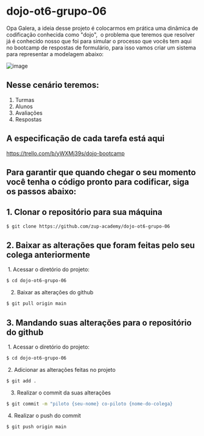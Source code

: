 # dojo-ot6-grupo-06


Opa Galera, a ideia desse projeto é colocarmos em prática uma dinâmica de codificação conhecida como "dojo",  o problema que teremos que resolver já é conhecido nosso que foi para simular o processo que vocês tem aqui no bootcamp de respostas de formulário, para isso vamos criar um sistema para representar a modelagem abaixo:

![image](https://user-images.githubusercontent.com/78813555/119742821-f74aa680-be5e-11eb-9713-aad00e71bb37.png)

## Nesse cenário teremos:

1. Turmas
2. Alunos
3. Avaliações
4. Respostas


## A especificação de cada tarefa está aqui

https://trello.com/b/yWXMj39s/dojo-bootcamp


## Para garantir que quando chegar o seu momento você tenha o código pronto para codificar, siga os passos abaixo:


## 1. Clonar o repositório para sua máquina

```sh 
$ git clone https://github.com/zup-academy/dojo-ot6-grupo-06
```

## 2. Baixar as alterações que foram feitas pelo seu colega anteriormente

 1. Acessar o diretório do projeto: 
  
```sh 
$ cd dojo-ot6-grupo-06
```
 
 2. Baixar as alterações do github
  
    
```sh 
$ git pull origin main
```


## 3. Mandando suas alterações para o repositório do github

 1. Acessar o diretório do projeto: 
  
```sh 
$ cd dojo-ot6-grupo-06
```

 2. Adicionar as alterações feitas no projeto
  
```sh 
$ git add .
```
 
 3. Realizar o commit da suas alterações
  
    
```sh 
$ git commit -m "piloto {seu-nome} co-piloto {nome-do-colega}
```

 4. Realizar o push do commit
  
    
```sh 
$ git push origin main
```


